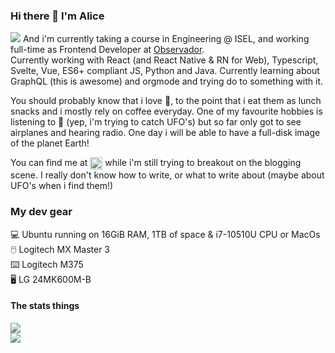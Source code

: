 ### Hi there 👋 I'm Alice
![](https://www.google-analytics.com/collect?v=1&t=event&tid=UA-100869248-2&cid=555&ec=github&ea=pageview&el=profile&ev=1) 
And i'm currently taking a course in Engineering @ ISEL, and working full-time as Frontend Developer at [Observador](http://observador.pt/).  
Currently working with React (and React Native & RN for Web), Typescript, Svelte, Vue, ES6+ compliant JS, Python and Java. 
Currently learning about GraphQL (this is awesome) and orgmode and trying do to something with it.

You should probably know that i love 🍄, to the point that i eat them as lunch snacks and i mostly rely on coffee everyday. One of my favourite hobbies is listening to 📡 (yep, i'm trying to catch UFO's) but so far only got to see airplanes and hearing radio. One day i will be able to have a full-disk image of the planet Earth!

You can find me at <a href="https://linkedin.com/in/alicescfernandes" target="blank"><img align="center" src="https://cdn.jsdelivr.net/npm/simple-icons@3.0.1/icons/linkedin.svg" alt="alicescfernandes" height="20" width="20" /></a> while i'm still trying to breakout on the blogging scene. I really don't know how to write, or what to write about (maybe about UFO's when i find them!)


### My dev gear  
💻 Ubuntu  running on 16GiB RAM, 1TB of space & i7-10510U CPU or MacOs  
🖱️ Logitech MX Master 3   
⌨️ Logitech M375  
🖥️ LG 24MK600M-B   

#### The stats things
![](https://github-readme-stats.vercel.app/api?username=alicescfernandes&show_icons=true&locale=en)  
![](https://github-readme-stats.vercel.app/api/top-langs?username=alicescfernandes&show_icons=true&locale=en&layout=compact)

<!--
**alicescfernandes/alicescfernandes** is a ✨ _special_ ✨ repository because its `README.md` (this file) appears on your GitHub profile.

Here are some ideas to get you started:

- 🔭 I’m currently working on ...
- 🌱 I’m currently learning ...
- 👯 I’m looking to collaborate on ...
- 🤔 I’m looking for help with ...
- 💬 Ask me about ...
- 📫 How to reach me: ...
- 😄 Pronouns: ...
- ⚡ Fun fact: ...
-->
